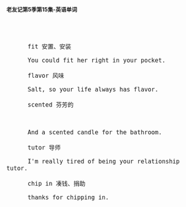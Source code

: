 #### 老友记第5季第15集-英语单词

<div style="font-size: 18px">
<br />

```

      fit 安置、安装

      You could fit her right in your pocket.

      flavor 风味

      Salt, so your life always has flavor.

      scented 芬芳的



      And a scented candle for the bathroom.

      tutor 导师

      I'm really tired of being your relationship tutor.

      chip in 凑钱、捐助

      thanks for chipping in.

```
<br />
</div>
